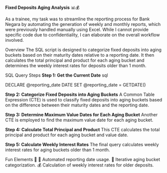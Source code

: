 **Fixed Deposits Aging Analysis** 📊💰

As a trainee, my task was to streamline the reporting process for Bank Negara by automating the generation of weekly and monthly reports, which were previously handled manually using Excel. While I cannot provide specific code due to confidentiality, I can elaborate on the overall workflow involved.

Overview
The SQL script is designed to categorize fixed deposits into aging buckets based on their maturity dates relative to a reporting date. It then calculates the total principal and product for each aging bucket and determines the weekly interest rates for deposits older than 1 month.

SQL Query Steps
**Step 1: Get the Current Date**
sql

DECLARE @reporting_date DATE
SET @reporting_date = GETDATE()

**Step 2: Categorize Fixed Deposits into Aging Buckets**
A Common Table Expression (CTE) is used to classify fixed deposits into aging buckets based on the difference between their maturity dates and the reporting date.

**Step 3: Determine Maximum Value Dates for Each Aging Bucket**
Another CTE is employed to find the maximum value date for each aging bucket.

**Step 4: Calculate Total Principal and Product**
This CTE calculates the total principal and product for each aging bucket and value date.

**Step 5: Calculate Weekly Interest Rates**
The final query calculates weekly interest rates for aging buckets older than 1 month.

Fun Elements 🎉
📅 Automated reporting date usage.
🔄 Iterative aging bucket categorization.
💰 Calculation of weekly interest rates for older deposits.


